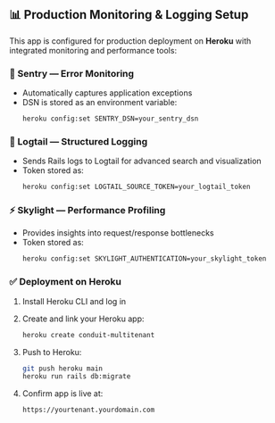 ## 📊 Production Monitoring & Logging Setup

This app is configured for production deployment on **Heroku** with integrated monitoring and performance tools:

### 🔴 Sentry — Error Monitoring

- Automatically captures application exceptions
- DSN is stored as an environment variable:
  ```bash
  heroku config:set SENTRY_DSN=your_sentry_dsn
  ```

### 📜 Logtail — Structured Logging

- Sends Rails logs to Logtail for advanced search and visualization
- Token stored as:
  ```bash
  heroku config:set LOGTAIL_SOURCE_TOKEN=your_logtail_token
  ```

### ⚡ Skylight — Performance Profiling

- Provides insights into request/response bottlenecks
- Token stored as:
  ```bash
  heroku config:set SKYLIGHT_AUTHENTICATION=your_skylight_token
  ```

### ✅ Deployment on Heroku

1. Install Heroku CLI and log in  
2. Create and link your Heroku app:
   ```bash
   heroku create conduit-multitenant
   ```
3. Push to Heroku:
   ```bash
   git push heroku main
   heroku run rails db:migrate
   ```

4. Confirm app is live at:
   ```
   https://yourtenant.yourdomain.com
   ```
